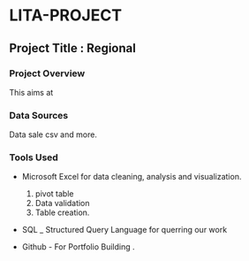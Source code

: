# LITA-PROJECT
## Project Title : Regional 
### Project Overview
This aims at 

### Data Sources
Data sale csv and more.

### Tools Used
- Microsoft Excel for data cleaning, analysis and visualization.
   1. pivot table
   2. Data validation
   3. Table creation.
      
- SQL _ Structured Query Language for querring our work
- Github - For Portfolio Building .

